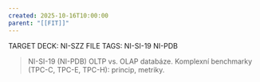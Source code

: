 ```yaml
---
created: 2025-10-16T10:00:00
parent: "[[FIT]]"
---
```


TARGET DECK: NI-SZZ
FILE TAGS: NI-SI-19 NI-PDB

> NI-SI-19 (NI-PDB)
> OLTP vs. OLAP databáze. Komplexní benchmarky (TPC-C, TPC-E, TPC-H): princip, metriky.
